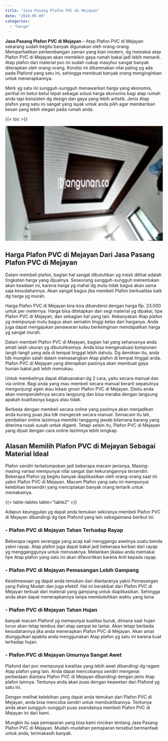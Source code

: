 ```yaml
---
title: "Jasa Pasang Plafon PVC di Mejayan"
date: "2024-05-09"
categories: 
  - "harga"
---
```


**Jasa Pasang Plafon PVC di Mejayan** – Atap Plafon PVC di Mejayan sekarang sudah begitu banyak digunakan oleh orang-orang. Memperhatikan perkembangan zaman yang kian modern, dg memakai atap Plafon PVC di Mejayan akan membikin gaya rumah bakal jadi lebih menarik. Atap plafon dari material pvc ini sudah cukup masyhur sangat banyak diterapkan oleh orang-orang. Kondisi ini dikarenakan nilai paling yg ada pada Plafond yang satu ini, sehingga membuat banyak orang menginginkan untuk menerapkannya.

Merk yg satu ini sungguh-sungguh menawarkan harga yang ekonomis, perihal ini betul-betul tepat sebagai solusi harga ekonomis bagi atap rumah anda tapi konsisten dg design dan gaya yang lebih artistik. Jenis Atap plafon yang satu ini sangat yang layak untuk anda pilih agar memberikan kesan yang lebih elegan pada rumah anda.

{{< toc >}}

![Jasa Pasang Plafon PVC di Mejayan](/images/flafond-pvc-murah05.png)

## Harga Plafon PVC di Mejayan Dari Jasa Pasang Plafon PVC di Mejayan

Dalam membeli plafon, bagian hal sangat dibutuhkan yg mesti dilihat adalah tingkatan harga yang dijualnya. Seseorang sungguh-sungguh menentukan akan keadaan ini, karena harga yg mahal dg mutu tidak bagus akan sama saja kesudahannya. Akan sangat bagus jika membeli Plafon berkualitas baik dg harga yg murah.

Harga Plafon PVC di Mejayan kira-kira dibanderol dengan harga Rp. 23.000 untuk per meternya. Harga bisa ditetapkan dari segi material yg dipakai, tipe Plafon PVC di Mejayan, dan sebagian hal yang lain. Kebanyakan Atap plafon yg mempunyai mutu bagus akan semakin tinggi kelas dari harganya. Anda juga dapat mengajukan penawaran kalau berkeinginan mendapatkan harga yg sangat murah.

Dalam membeli Plafon PVC di Mejayan, bagian hal yang seharusnya anda amati ialah ukuran yg dibutuhkannya. Anda bisa mengevaluasi komponen langit-langit yang ada di tempat tinggal lebih dahulu. Dg demikian itu, anda tdk mungkin salah dalam memasangkan Atap plafon di tempat tinggal anda. Plafon PVC di Mejayan yang diterapkan pastinya akan membuat gaya hunian bakal jadi lebih memukau.

Untuk membelinya dapat dilaksanakan dg 2 cara, yaitu secara manual dan via online. Bagi anda yang mau membeli secara manual berarti sepatutnya mengunjungi agen atau lokasi grosir Plafon PVC di Mejayan. Disitu anda akan memperolehnya secara langsung dan bisa meraba dengan langsung apakah kualitasnya bagus atau tidak.

Berbeda dengan membeli secara online yang pastinya akan menjadikan anda kurang puas jika tdk mengecek secara manual. Semacam itu lah, pembelian online lazimnya memiliki tanggung jawab bilamana barang yang diterima rusak susah untuk diganti. Tetapi selain itu, Plafon PVC di Mejayan yang dijual dengan cara online lazimnya lebih lengkap.

## Alasan Memilih Plafon PVC di Mejayan Sebagai Material Ideal

Plafon sendiri terkelompokan jadi beberapa macam jenisnya, Masing-masing variasi mempunyai nilai sangat dan kekurangannya tersendiri. Beberapa Plafon yg begitu banyak diaplikasikan oleh orang-orang saat ini yakni Plafon PVC di Mejayan. Macam Plafon yang satu ini mempunyai kelebihan tersendiri yang menciptakan banyak orang tertarik untuk memakainya.

{{< table-tables table="table2" >}}

Adapun keunggulan yg dapat anda temukan sekiranya membeli Plafon PVC di Mejayan dibandingi dg tipe Plafond yang lain sebagaimana berikut ini:

### \- Plafon PVC di Mejayan Tahan Terhadap Rayap

Beberapa ragam serangga yang acap kali menggangu awetnya suatu benda yakni rayap. Atap plafon juga dapat bakal jadi beberapa korban dari rayap yg mengganggunya untuk merusaknya. Melainkan jikalau anda memakai tipe Atap plafon yang satu ini akan difavoritkan karena Anti kepada rayap.

### \- Plafon PVC di Mejayan Pemasangan Lebih Gampang

Keistimewaan yg dapat anda temukan dari diantaranya yakni Pemasangan yang Paling Mudah dan juga efektif. Hal ini berakibat dari Plafon PVC di Mejayan terbuat dari material yang gampang untuk diaplikasikan. Sehingga anda akan dapat menerapkannya tanpa membutuhkan waktu yang lama.

### \- Plafon PVC di Mejayan Tahan Hujan

banyak macam Plafond yg mempunyai kualitas buruk, dimana saat hujan turun akan tetap tembus dari atap sampai ke lantai. Akan tetapi berbeda kesudahannya jika anda menerapkan Plafon PVC di Mejayan. Akan amat diunggulkan apabila anda menggunakan Atap plafon yg satu ini karena kuat terhadap hujan.

### \- Plafon PVC di Mejayan Umurnya Sangat Awet

Plafond dari pvc mempunyai kwalitas yang lebih awet dibandingi dg ragam Atap plafon yang lain. Anda dapat mencobanya sendiri mengenai perbedaan diantara Plafon PVC di Mejayan dibandingi dengan jenis Atap plafon lainnya. Tentunya anda akan puas dengan keawetan dari Plafond yg satu ini.

Dengan melihat kelebihan yang dapat anda temukan dari Plafon PVC di Mejayan, anda bisa mencoba sendiri untuk membuktikannya. Tentunya anda akan sungguh-sungguh puas seandainya membeli Plafon PVC di Mejayan ini dari kami.

Mungkin itu saja pemaparan yang bisa kami rincikan tentang Jasa Pasang Plafon PVC di Mejayan. Mudah-mudahan pemaparan tersebut bermanfaat untuk anda, terimakasih banyak.
